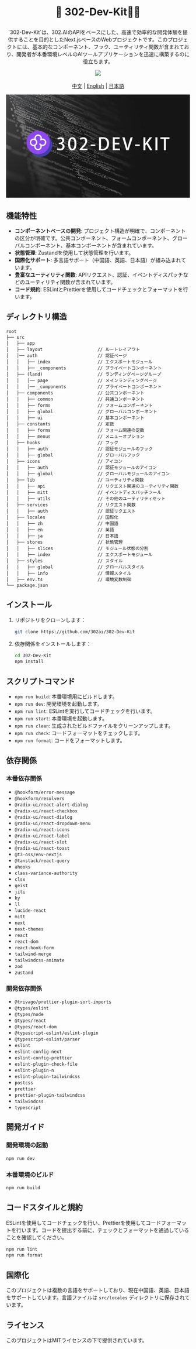 # <p align="center">🤖 302-Dev-Kit🚀✨</p>

<p align="center">`302-Dev-Kit`は、302.AIのAPIをベースにした、高速で効率的な開発体験を提供することを目的としたNext.jsベースのWebプロジェクトです。このプロジェクトには、基本的なコンポーネント、フック、ユーティリティ関数が含まれており、開発者が本番環境レベルのAIツールアプリケーションを迅速に構築するのに役立ちます。</p>

<p align="center"><a href="https://302.ai/" target="blank"><img src="https://file.302ai.cn/gpt/imgs/github/302_badge.png" /></a></p >

<p align="center"><a href="README_zh.md">中文</a> | <a href="README.md">English</a> | <a href="README_ja.md">日本語</a></p>

![](public//images/global//DEV-KIT.png)

## 機能特性

- **コンポーネントベースの開発**: プロジェクト構造が明確で、コンポーネントの区分が明確です。公共コンポーネント、フォームコンポーネント、グローバルコンポーネント、基本コンポーネントが含まれています。
- **状態管理**: Zustandを使用して状態管理を行います。
- **国際化サポート**: 多言語サポート（中国語、英語、日本語）が組み込まれています。
- **豊富なユーティリティ関数**: APIリクエスト、認証、イベントディスパッチなどのユーティリティ関数が含まれています。
- **コード規約**: ESLintとPrettierを使用してコードチェックとフォーマットを行います。

## ディレクトリ構造

```plaintext
root
├── src
│   ├── app
│   ├── layout                     // ルートレイアウト
│   │── auth                       // 認証ページ
│   │   ├── index                  // エクスポートモジュール
│   │   ├── _components            // プライベートコンポーネント
│   ├── (land)                     // ランディングページグループ
│   │   │── page                   // メインランディングページ
│   │   │── _components            // プライベートコンポーネント
│   ├── components                 // 公共コンポーネント
│   │   ├── common                 // 共通コンポーネント
│   │   ├── forms                  // フォームコンポーネント
│   │   ├── global                 // グローバルコンポーネント
│   │   ├── ui                     // 基本コンポーネント
│   ├── constants                  // 定数
│   │   ├── forms                  // フォーム関連の定数
│   │   ├── menus                  // メニューオプション
│   ├── hooks                      // フック
│   │   ├── auth                   // 認証モジュールのフック
│   │   ├── global                 // グローバルフック
│   ├── icons                      // アイコン
│   │   ├── auth                   // 認証モジュールのアイコン
│   │   ├── global                 // グローバルモジュールのアイコン
│   ├── lib                        // ユーティリティ関数
│   │   ├── api                    // リクエスト関連のユーティリティ関数
│   │   ├── mitt                   // イベントディスパッチツール
│   │   ├── utils                  // その他のユーティリティセット
│   ├── services                   // リクエスト関数
│   │   ├── auth                   // 認証リクエスト
│   ├── locales                    // 国際化
│   │   ├── zh                     // 中国語
│   │   ├── en                     // 英語
│   │   ├── ja                     // 日本語
│   ├── stores                     // 状態管理
│   │   ├── slices                 // モジュール状態の分割
│   │   ├── index                  // エクスポートモジュール
│   ├── styles                     // スタイル
│   │   ├── global                 // グローバルスタイル
│   │   ├── info                   // 情報スタイル
│   ├── env.ts                     // 環境変数制御
└── package.json
```

## インストール

1. リポジトリをクローンします：

   ```bash
   git clone https://github.com/302ai/302-Dev-Kit
   ```

2. 依存関係をインストールします：

   ```bash
   cd 302-Dev-Kit
   npm install
   ```

## スクリプトコマンド

- `npm run build`: 本番環境用にビルドします。
- `npm run dev`: 開発環境を起動します。
- `npm run lint`: ESLintを実行してコードチェックを行います。
- `npm run start`: 本番環境を起動します。
- `npm run clean`: 生成されたビルドファイルをクリーンアップします。
- `npm run check`: コードフォーマットをチェックします。
- `npm run format`: コードをフォーマットします。

## 依存関係

### 本番依存関係

- `@hookform/error-message`
- `@hookform/resolvers`
- `@radix-ui/react-alert-dialog`
- `@radix-ui/react-checkbox`
- `@radix-ui/react-dialog`
- `@radix-ui/react-dropdown-menu`
- `@radix-ui/react-icons`
- `@radix-ui/react-label`
- `@radix-ui/react-slot`
- `@radix-ui/react-toast`
- `@t3-oss/env-nextjs`
- `@tanstack/react-query`
- `ahooks`
- `class-variance-authority`
- `clsx`
- `geist`
- `jiti`
- `ky`
- `ll`
- `lucide-react`
- `mitt`
- `next`
- `next-themes`
- `react`
- `react-dom`
- `react-hook-form`
- `tailwind-merge`
- `tailwindcss-animate`
- `zod`
- `zustand`

### 開発依存関係

- `@trivago/prettier-plugin-sort-imports`
- `@types/eslint`
- `@types/node`
- `@types/react`
- `@types/react-dom`
- `@typescript-eslint/eslint-plugin`
- `@typescript-eslint/parser`
- `eslint`
- `eslint-config-next`
- `eslint-config-prettier`
- `eslint-plugin-check-file`
- `eslint-plugin-n`
- `eslint-plugin-tailwindcss`
- `postcss`
- `prettier`
- `prettier-plugin-tailwindcss`
- `tailwindcss`
- `typescript`

## 開発ガイド

### 開発環境の起動

```bash
npm run dev
```

### 本番環境のビルド

```bash
npm run build
```

## コードスタイルと規約

ESLintを使用してコードチェックを行い、Prettierを使用してコードフォーマットを行います。コードを提出する前に、チェックとフォーマットを通過していることを確認してください。

```bash
npm run lint
npm run format
```

## 国際化

このプロジェクトは複数の言語をサポートしており、現在中国語、英語、日本語をサポートしています。言語ファイルは `src/locales` ディレクトリに保存されています。

## ライセンス

このプロジェクトはMITライセンスの下で提供されています。
